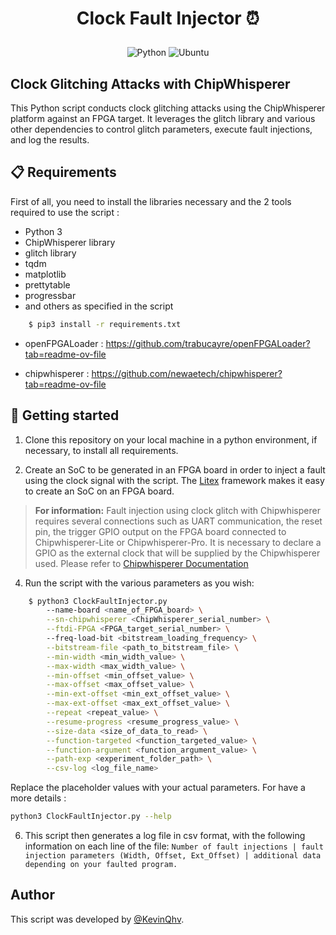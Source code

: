 <h1>
    <p align="center">
        Clock Fault Injector ⏰
    </p>
</h1>



<p align="center">
    <img src="https://img.shields.io/badge/language-Python-%23f34b7d.svg?style=for-the-badge&logo=appveyor" alt="Python">
    <img src="https://img.shields.io/badge/platform-Ubuntu-0078d7.svg?style=for-the-badge&logo=appveyor" alt="Ubuntu">
</p>



## Clock Glitching Attacks with ChipWhisperer 

This Python script conducts clock glitching attacks using the ChipWhisperer platform against an FPGA target. It leverages the glitch library and various other dependencies to control glitch parameters, execute fault injections, and log the results.


## 📋 Requirements

First of all, you need to install the libraries necessary and the 2 tools required to use the script : 

- Python 3
- ChipWhisperer library
- glitch library
- tqdm
- matplotlib
- prettytable
- progressbar
- and others as specified in the script

```bash
    $ pip3 install -r requirements.txt
```

- openFPGALoader : https://github.com/trabucayre/openFPGALoader?tab=readme-ov-file

- chipwhisperer : https://github.com/newaetech/chipwhisperer?tab=readme-ov-file

## 🚀 Getting started

1. Clone this repository on your local machine in a python environment, if necessary, to install all requirements.

2. Create an SoC to be generated in an FPGA board in order to inject a fault using the clock signal with the script. The [Litex](https://github.com/enjoy-digital/litex) framework makes it easy to create an SoC on an FPGA board.

> **For information:** Fault injection using clock glitch with Chipwhisperer requires several connections such as UART communication, the reset pin, the trigger GPIO output on the FPGA board connected to Chipwhisperer-Lite or Chipwhisperer-Pro. It is necessary to declare a GPIO as the external clock that will be supplied by the Chipwhisperer used. Please refer to [Chipwhisperer Documentation](https://chipwhisperer.readthedocs.io/en/latest/index.html)

4. Run the script with the various parameters as you wish:

```bash
    $ python3 ClockFaultInjector.py
        --name-board <name_of_FPGA_board> \
        --sn-chipwhisperer <ChipWhisperer_serial_number> \
        --ftdi-FPGA <FPGA_target_serial_number> \ 
        --freq-load-bit <bitstream_loading_frequency> \
        --bitstream-file <path_to_bitstream_file> \
        --min-width <min_width_value> \
        --max-width <max_width_value> \
        --min-offset <min_offset_value> \
        --max-offset <max_offset_value> \
        --min-ext-offset <min_ext_offset_value> \
        --max-ext-offset <max_ext_offset_value> \
        --repeat <repeat_value> \
        --resume-progress <resume_progress_value> \
        --size-data <size_of_data_to_read> \
        --function-targeted <function_targeted_value> \
        --function-argument <function_argument_value> \
        --path-exp <experiment_folder_path> \
        --csv-log <log_file_name>
``` 


Replace the placeholder values with your actual parameters. 
For have a more details :
```bash
python3 ClockFaultInjector.py --help
```

6. This script then generates a log file in csv format, with the following information on each line of the file: 
```Number of fault injections | fault injection parameters (Width, Offset, Ext_Offset) | additional data depending on your faulted program.```

## Author

This script was developed by [@KevinQhv](https://github.com/KevinQhv).
